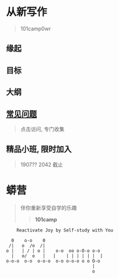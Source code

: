 # 从新写作
> 101camp0wr

## 缘起

## 目标

## 大纲


## [常见问题](/faq)
> 点击访问, 专门收集


## 精品小班, 限时加入
> 1907?? 2042 截止




# 蟒营
> 伴你重新享受自学的乐趣
> 
>> **101camp**
    

```
    Reactivate Joy by Self-study with You

  0    o-o    0
 /|   o  /o  /|
o |   | / | o |    o-o  oo o-O-o o-o
  |   o/  o   |   |    | | | | | |  |
o-o-o  o-o  o-o-o  o-o o-o-o o o O-o
                                 |
                                 o
```



